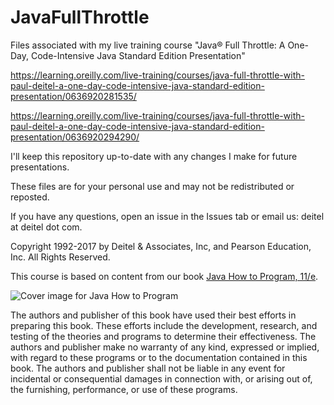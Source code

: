 # JavaFullThrottle
Files associated with my live training course "Java® Full Throttle: A One-Day, Code-Intensive Java Standard Edition Presentation"

  https://learning.oreilly.com/live-training/courses/java-full-throttle-with-paul-deitel-a-one-day-code-intensive-java-standard-edition-presentation/0636920281535/
  
  https://learning.oreilly.com/live-training/courses/java-full-throttle-with-paul-deitel-a-one-day-code-intensive-java-standard-edition-presentation/0636920294290/
  
I'll keep this repository up-to-date with any changes I make for future presentations. 

These files are for your personal use and may not be redistributed or reposted.

If you have any questions, open an issue in the Issues tab or email us: deitel at deitel dot com.

Copyright 1992-2017 by Deitel & Associates, Inc, and Pearson Education, Inc. All Rights Reserved. 

This course is based on content from our book <a href="https://amzn.to/30ZQVw0" target="_blank">Java How to Program, 11/e</a>.
    
![Cover image for Java How to Program](http://deitel.com/bookresources/jhtp11/jhtp11_300h.png)

The authors and publisher of this book have used their best efforts in preparing this book. These efforts include the development, research, and testing of the theories and programs to determine their effectiveness. The authors and publisher make no warranty of any kind, expressed or implied, with regard to these programs or to the documentation contained in this book. The authors and publisher shall not be liable in any event for incidental or consequential damages in connection with, or arising out of, the furnishing, performance, or use of these programs.
 


